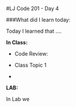 #LJ Code 201 - Day 4

###What did I learn today:

Today I learned that ....


**In Class:**

- Code Review:

- Class Topic 1

- 


**LAB:**

In Lab we 







